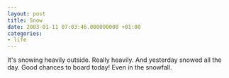 ```yaml
---
layout: post
title: Snow
date: 2003-01-11 07:03:46.000000000 +01:00
categories:
- life
---
```

It's snowing heavily outside. Really heavily. And yesterday snowed all the day. Good chances to board today! Even in the snowfall.
